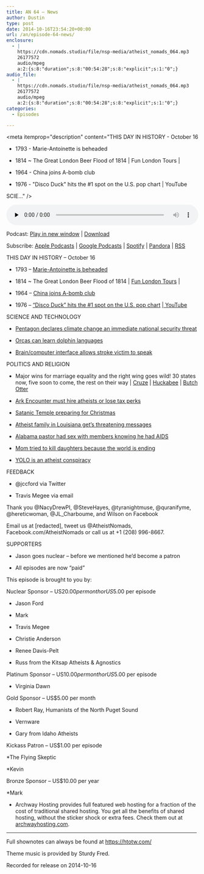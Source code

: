 ```yaml
---
title: AN 64 – News
author: Dustin
type: post
date: 2014-10-16T23:54:20+00:00
url: /an/episode-64-news/
enclosure:
  - |
    https://cdn.nomads.studio/file/nsp-media/atheist_nomads_064.mp3
    26177572
    audio/mpeg
    a:2:{s:8:"duration";s:8:"00:54:28";s:8:"explicit";s:1:"0";}
audio_file:
  - |
    https://cdn.nomads.studio/file/nsp-media/atheist_nomads_064.mp3
    26177572
    audio/mpeg
    a:2:{s:8:"duration";s:8:"00:54:28";s:8:"explicit";s:1:"0";}
categories:
  - Episodes

---
```

<div itemscope itemtype="http://schema.org/AudioObject">
  <meta itemprop="name" content="Episode 64 &#8211; News" />
  
  <meta itemprop="uploadDate" content="2014-10-16T17:54:20-06:00" />
  
  <meta itemprop="encodingFormat" content="audio/mpeg" />
  
  <meta itemprop="duration" content="PT54M28S" />
  
  <meta itemprop="description" content="THIS DAY IN HISTORY - October 16

* 1793 - Marie-Antoinette is beheaded

* 1814 ~ The Great London Beer Flood of 1814 | Fun London Tours |

* 1964 - China joins A-bomb club

* 1976 - &quot;Disco Duck&quot; hits the #1 spot on the U.S. pop chart | YouTube

SCIE..." />
  
  <meta itemprop="contentUrl" content="https://dts.podtrac.com/redirect.mp3/cdn.nomads.studio/file/nsp-media/atheist_nomads_064.mp3" />
  
  <meta itemprop="contentSize" content="25.0" />
  </p> 
  
  <div class="powerpress_player" id="powerpress_player_8319">
    <audio class="wp-audio-shortcode" id="audio-5174-63" preload="none" style="width: 100%;" controls="controls"><source type="audio/mpeg" src="https://dts.podtrac.com/redirect.mp3/cdn.nomads.studio/file/nsp-media/atheist_nomads_064.mp3?_=63" /><a href="https://dts.podtrac.com/redirect.mp3/cdn.nomads.studio/file/nsp-media/atheist_nomads_064.mp3">https://dts.podtrac.com/redirect.mp3/cdn.nomads.studio/file/nsp-media/atheist_nomads_064.mp3</a></audio>
  </div>
</div>

<p class="powerpress_links powerpress_links_mp3">
  Podcast: <a href="https://dts.podtrac.com/redirect.mp3/cdn.nomads.studio/file/nsp-media/atheist_nomads_064.mp3" class="powerpress_link_pinw" target="_blank" title="Play in new window" onclick="return powerpress_pinw('https://htotw.com/?powerpress_pinw=5174-podcast');" rel="nofollow">Play in new window</a> | <a href="https://dts.podtrac.com/redirect.mp3/cdn.nomads.studio/file/nsp-media/atheist_nomads_064.mp3" class="powerpress_link_d" title="Download" rel="nofollow" download="atheist_nomads_064.mp3">Download</a>
</p>

<p class="powerpress_links powerpress_subscribe_links">
  Subscribe: <a href="https://podcasts.apple.com/us/podcast/humanists-take-on-the-world/id530050098?mt=2&ls=1" class="powerpress_link_subscribe powerpress_link_subscribe_itunes" target="_blank" title="Subscribe on Apple Podcasts" rel="nofollow">Apple Podcasts</a> | <a href="https://www.google.com/podcasts?feed=aHR0cDovL2F0aGVpc3Rub21hZHMubGlic3luLmNvbS9yc3M%3D" class="powerpress_link_subscribe powerpress_link_subscribe_googleplay" target="_blank" title="Subscribe on Google Podcasts" rel="nofollow">Google Podcasts</a> | <a href="https://open.spotify.com/show/3LzK2xZGike6Tc1GEMtMbr?si=LieN9SNuTpq96smuaUsH8A" class="powerpress_link_subscribe powerpress_link_subscribe_spotify" target="_blank" title="Subscribe on Spotify" rel="nofollow">Spotify</a> | <a href="https://www.pandora.com/podcast/atheist-nomads/PC:10122?corr=62071012&part=ug" class="powerpress_link_subscribe powerpress_link_subscribe_pandora" target="_blank" title="Subscribe on Pandora" rel="nofollow">Pandora</a> | <a href="https://htotw.com/feed/podcast/" class="powerpress_link_subscribe powerpress_link_subscribe_rss" target="_blank" title="Subscribe via RSS" rel="nofollow">RSS</a>
</p>

THIS DAY IN HISTORY &#8211; October 16

* 1793 &#8211; <a href="http://www.history.com/this-day-in-history/marie-antoinette-is-beheaded" target="_blank" rel="noopener">Marie-Antoinette is beheaded</a>

* 1814 ~ The Great London Beer Flood of 1814 | <a href="http://www.funlondontours.com/news/london-beer-flood-1814" target="_blank" rel="noopener">Fun London Tours</a> |

* 1964 &#8211; <a href="http://www.history.com/this-day-in-history/china-joins-a-bomb-club" target="_blank" rel="noopener">China joins A-bomb club</a>

* 1976 &#8211; <a href="http://www.history.com/this-day-in-history/quotdisco-duckquot-hits-the-1-spot-on-the-us-pop-chart" target="_blank" rel="noopener">&#8220;Disco Duck&#8221; hits the #1 spot on the U.S. pop chart</a> <a href="http://www.bbc.co.uk/dna/place-london/plain/A42129876" target="_blank" rel="noopener">| </a><a href="https://www.youtube.com/watch?v=97RjuC9YeXg" target="_blank" rel="noopener">YouTube</a>

SCIENCE AND TECHNOLOGY

* <a href="http://mobile.nytimes.com/2014/10/14/us/pentagon-says-global-warming-presents-immediate-security-threat.html?_r=1&referrer=" target="_blank" rel="noopener">Pentagon declares climate change an immediate national security threat</a>

* <a href="http://www.sciencedaily.com/releases/2014/10/141007111055.htm" target="_blank" rel="noopener">Orcas can learn dolphin languages</a>

* <a href="http://www.newscientist.com/article/mg22429905.000-computer-mind-meld-gives-voice-to-man-after-a-stroke.html?cmpid=RSS|NSNS|2012-GLOBAL|online-news#.VDx-GHX081h" target="_blank" rel="noopener">Brain/computer interface allows stroke victim to speak</a>

POLITICS AND RELIGION

* Major wins for marriage equality and the right wing goes wild! 30 states now, five soon to come, the rest on their way | <a href="http://www.salon.com/2014/10/06/%E2%80%9Ctragic_and_indefensible%E2%80%9D_ted_cruz_loses_it_over_supreme_court_and_marriage_equality/" target="_blank" rel="noopener">Cruze</a> | <a href="http://www.rightwingwatch.org/content/huckabee-urges-states-ignore-rulings-marriage-equality-abortion-rights-church-state-separati" target="_blank" rel="noopener">Huckabee</a> | <a href="http://www.boiseweekly.com/CityDesk/archives/2014/10/14/governor-on-same-sex-marriage-federal-courts-are-mistaken" target="_blank" rel="noopener">Butch Otter</a>

* <a href="http://www.rawstory.com/rs/2014/10/kentucky-warns-noahs-ark-based-amusement-park-over-hiring-practices/" target="_blank" rel="noopener">Ark Encounter must hire atheists or lose tax perks</a>

* <a href="http://www.rawstory.com/rs/2014/10/satanic-temple-fires-early-shots-in-war-on-christmas-to-ensure-enough-time-for-legal-challenges/" target="_blank" rel="noopener">Satanic Temple preparing for Christmas</a>

* <a href="http://www.patheos.com/blogs/friendlyatheist/2014/10/10/atheist-family-in-louisiana-receives-threatening-messages-from-godly-people/" target="_blank" rel="noopener">Atheist family in Louisiana get’s threatening messages</a>

* <a href="http://www.rawstory.com/rs/2014/10/alabama-pastor-confesses-ive-been-having-sex-with-church-members-and-i-have-aids/" target="_blank" rel="noopener">Alabama pastor had sex with members knowing he had AIDS</a>

* <a href="http://www.rawstory.com/rs/2014/10/mom-tried-to-kill-daughters-after-receiving-end-of-the-world-messages-from-estranged-pastor-husband/" target="_blank" rel="noopener">Mom tried to kill daughters because the world is ending</a>

* <a href="http://www.rawstory.com/rs/2014/10/duck-dynasty-clan-candidate-claims-yolo-motto-is-an-atheist-conspiracy-brainwashing-a-generation/" target="_blank" rel="noopener">YOLO is an atheist conspiracy</a>

FEEDBACK

* @jccford via Twitter

* Travis Megee via email

Thank you @NacyDrewPI, @SteveHayes, @tyranightmuse, @quranifyme, @hereticwoman, @JL_Charboume, and Wilson on Facebook

Email us at [redacted], tweet us @AtheistNomads, Facebook.com/AtheistNomads or call us at +1 (208) 996-8667.

SUPPORTERS

* Jason goes nuclear &#8211; before we mentioned he’d become a patron

* All episodes are now “paid”

This episode is brought to you by:

Nuclear Sponsor &#8211; US$20.00 per month or US$5.00 per episode

* Jason Ford

* Mark

* Travis Megee

* Christie Anderson

* Renee Davis-Pelt

* Russ from the Kitsap Atheists & Agnostics

Platinum Sponsor – US$10.00 per month or US$5.00 per episode

* Virginia Dawn

Gold Sponsor – US$5.00 per month

* Robert Ray, Humanists of the North Puget Sound

* Vernware

* Gary from Idaho Atheists

Kickass Patron &#8211; US$1.00 per episode

*The Flying Skeptic

*Kevin

Bronze Sponsor &#8211; US$10.00 per year

*Mark

* Archway Hosting provides full featured web hosting for a fraction of the cost of traditional shared hosting. You get all the benefits of shared hosting, without the sticker shock or extra fees. Check them out at <a href="http://archwayhosting.com/" target="_blank" rel="noopener">archwayhosting.com</a>.

<hr width="500" />

Full shownotes can always be found at <https://htotw.com/>  

Theme music is provided by Sturdy Fred.

Recorded for release on 2014-10-16